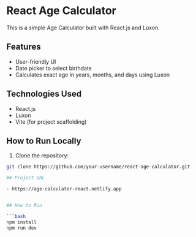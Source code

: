 # React Age Calculator

This is a simple Age Calculator built with React.js and Luxon.

## Features

- User-friendly UI
- Date picker to select birthdate
- Calculates exact age in years, months, and days using Luxon

## Technologies Used

- React.js
- Luxon
- Vite (for project scaffolding)

## How to Run Locally

1. Clone the repository:
```bash
git clone https://github.com/your-username/react-age-calculator.git

## Project URL

- https://age-calculator-react.netlify.app


## How to Run

```bash
npm install
npm run dev
